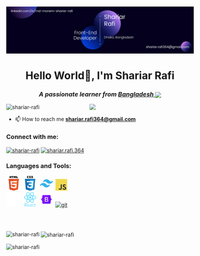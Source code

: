 ![logo](https://github.com/Shariar-Rafi/Shariar-Rafi/blob/main/md_monem_shariar_rafi_linkedin_banner.png)
<meta charset="UTF-8">
<h1 align="center">Hello World👋, I'm <b>Shariar Rafi</b></h1>
<h3 align="center"><i>A passionate learner from <a href="https://en.wikipedia.org/wiki/Bangladesh">Bangladesh&nbsp;<img align="center" width="30" src="https://em-content.zobj.net/thumbs/160/facebook/327/flag-bangladesh_1f1e7-1f1e9.png"> </i></a></h3>

<img align="right" width="280" src="https://github.com/Shariar-Rafi/Shariar-Rafi/blob/main/image-asset.gif?raw=true">

<p align="left"> <img src="https://komarev.com/ghpvc/?username=shariar-rafi&label=Profile%20views&color=0e75b6&style=flat" alt="shariar-rafi" /> </p>

- 📫 How to reach me **shariar.rafi364@gmail.com**

<h3 align="left">Connect with me: </h3>
<p align="left">
<a href="https://www.linkedin.com/in/md-monem-shariar-rafi/" target="_blank" ><img align="center" src="https://raw.githubusercontent.com/rahuldkjain/github-profile-readme-generator/master/src/images/icons/Social/linked-in-alt.svg" alt="shariar-rafi" height="30" width="40" /></a>  
<a href="https://fb.com/shariar.rafi.364" target="_blank"><img align="center" src="https://raw.githubusercontent.com/rahuldkjain/github-profile-readme-generator/master/src/images/icons/Social/facebook.svg" alt="shariar.rafi.364" height="30" width="40" /></a>  
</p>
<h3 align="left">Languages and Tools:</h3>

<p align="left">
<a href="https://www.w3.org/html/" target="_blank" rel="noreferrer"><img src="https://raw.githubusercontent.com/devicons/devicon/master/icons/html5/html5-original-wordmark.svg" alt="html5" width="40" height="40"/></a>
<a href="https://www.w3schools.com/css/" target="_blank" rel="noreferrer"><img src="https://raw.githubusercontent.com/devicons/devicon/master/icons/css3/css3-original-wordmark.svg" alt="css3" width="40" height="40"/></a>
<a href="https://tailwindcss.com/" target="_blank" rel="noreferrer"><img src="https://github.com/Shariar-Rafi/Shariar-Rafi/blob/main/tailwind-css-svgrepo-com.svg" alt="tailwind" width="40" height="40"/></a>
<a href="https://developer.mozilla.org/en-US/docs/Web/JavaScript" target="_blank" rel="noreferrer"> <img src="https://raw.githubusercontent.com/devicons/devicon/master/icons/javascript/javascript-original.svg" alt="javascript" width="32" height="32"/></a>
<br/>
<a href="https://nextjs.org/" target="_blank" rel="noreferrer"><img src="https://github.com/Shariar-Rafi/Shariar-Rafi/blob/main/next_js.png" alt="next.js" width="40" height="40"/></a> 
<a href="https://reactjs.org/" target="_blank" rel="noreferrer"><img src="https://raw.githubusercontent.com/devicons/devicon/master/icons/react/react-original-wordmark.svg" alt="react.js" width="40" height="40"/></a> 
<a href="https://getbootstrap.com" target="_blank" rel="noreferrer"><img src="https://github.com/Shariar-Rafi/Shariar-Rafi/blob/main/boostrap.png" alt="bootstrap" width="40" height="40"/></a>
<a href="https://git-scm.com/" target="_blank" rel="noreferrer"><img src="https://www.vectorlogo.zone/logos/git-scm/git-scm-icon.svg" alt="git" width="35" height="35"/></a>

</p>
</br>
</br>
<p><img align="left" src="https://github-readme-stats.vercel.app/api/top-langs?username=shariar-rafi&show_icons=true&locale=en&layout=compact" alt="shariar-rafi" /></p>

<p>&nbsp;<img align="center" src="https://github-readme-stats.vercel.app/api?username=shariar-rafi&show_icons=true&locale=en" alt="shariar-rafi" /></p>

<p><img align="center" src="https://github-readme-streak-stats.herokuapp.com/?user=shariar-rafi&show_icons=true&locale=en" alt="shariar-rafi" /></p>
